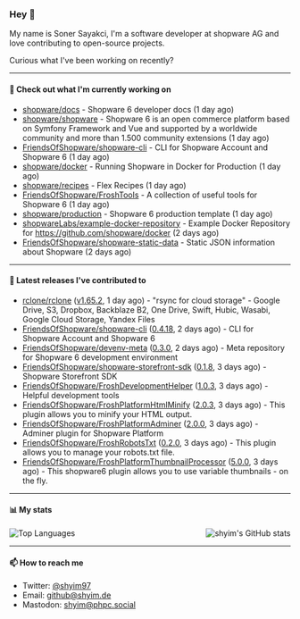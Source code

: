 ### Hey 👋

My name is Soner Sayakci, I'm a software developer at shopware AG and love contributing to open-source projects.

Curious what I've been working on recently?

---

#### 👷 Check out what I'm currently working on

- [shopware/docs](https://github.com/shopware/docs) - Shopware 6 developer docs (1 day ago)
- [shopware/shopware](https://github.com/shopware/shopware) - Shopware 6 is an open commerce platform based on Symfony Framework and Vue and supported by a worldwide community and more than 1.500 community extensions (1 day ago)
- [FriendsOfShopware/shopware-cli](https://github.com/FriendsOfShopware/shopware-cli) - CLI for Shopware Account and Shopware 6 (1 day ago)
- [shopware/docker](https://github.com/shopware/docker) - Running Shopware in Docker for Production (1 day ago)
- [shopware/recipes](https://github.com/shopware/recipes) - Flex Recipes (1 day ago)
- [FriendsOfShopware/FroshTools](https://github.com/FriendsOfShopware/FroshTools) - A collection of useful tools for Shopware 6 (1 day ago)
- [shopware/production](https://github.com/shopware/production) - Shopware 6 production template (1 day ago)
- [shopwareLabs/example-docker-repository](https://github.com/shopwareLabs/example-docker-repository) - Example Docker Repository for https://github.com/shopware/docker (2 days ago)
- [FriendsOfShopware/shopware-static-data](https://github.com/FriendsOfShopware/shopware-static-data) - Static JSON information about Shopware (2 days ago)

---

#### 🔭 Latest releases I've contributed to

- [rclone/rclone](https://github.com/rclone/rclone) ([v1.65.2](https://github.com/rclone/rclone/releases/tag/v1.65.2), 1 day ago) - &#34;rsync for cloud storage&#34; - Google Drive, S3, Dropbox, Backblaze B2, One Drive, Swift, Hubic, Wasabi, Google Cloud Storage, Yandex Files
- [FriendsOfShopware/shopware-cli](https://github.com/FriendsOfShopware/shopware-cli) ([0.4.18](https://github.com/FriendsOfShopware/shopware-cli/releases/tag/0.4.18), 2 days ago) - CLI for Shopware Account and Shopware 6
- [FriendsOfShopware/devenv-meta](https://github.com/FriendsOfShopware/devenv-meta) ([0.3.0](https://github.com/FriendsOfShopware/devenv-meta/releases/tag/0.3.0), 2 days ago) - Meta repository for Shopware 6 development environment
- [FriendsOfShopware/shopware-storefront-sdk](https://github.com/FriendsOfShopware/shopware-storefront-sdk) ([0.1.8](https://github.com/FriendsOfShopware/shopware-storefront-sdk/releases/tag/0.1.8), 3 days ago) - Shopware Storefront SDK
- [FriendsOfShopware/FroshDevelopmentHelper](https://github.com/FriendsOfShopware/FroshDevelopmentHelper) ([1.0.3](https://github.com/FriendsOfShopware/FroshDevelopmentHelper/releases/tag/1.0.3), 3 days ago) - Helpful development tools
- [FriendsOfShopware/FroshPlatformHtmlMinify](https://github.com/FriendsOfShopware/FroshPlatformHtmlMinify) ([2.0.3](https://github.com/FriendsOfShopware/FroshPlatformHtmlMinify/releases/tag/2.0.3), 3 days ago) - This plugin allows you to minify your HTML output.
- [FriendsOfShopware/FroshPlatformAdminer](https://github.com/FriendsOfShopware/FroshPlatformAdminer) ([2.0.0](https://github.com/FriendsOfShopware/FroshPlatformAdminer/releases/tag/2.0.0), 3 days ago) - Adminer plugin for Shopware Platform
- [FriendsOfShopware/FroshRobotsTxt](https://github.com/FriendsOfShopware/FroshRobotsTxt) ([0.2.0](https://github.com/FriendsOfShopware/FroshRobotsTxt/releases/tag/0.2.0), 3 days ago) - This plugin allows you to manage your robots.txt file.
- [FriendsOfShopware/FroshPlatformThumbnailProcessor](https://github.com/FriendsOfShopware/FroshPlatformThumbnailProcessor) ([5.0.0](https://github.com/FriendsOfShopware/FroshPlatformThumbnailProcessor/releases/tag/5.0.0), 3 days ago) - This shopware6 plugin allows you to use variable thumbnails - on the fly.

---

#### 📊 My stats

<img align="right" alt="shyim's GitHub stats" src="https://github-readme-stats.vercel.app/api?username=shyim&count_private=1&show_icons=true&" />

![Top Languages](https://github-readme-stats.vercel.app/api/top-langs/?username=shyim)

---

#### 📫 How to reach me

- Twitter: [@shyim97](https://twitter.com/shyim97)
- Email: [github@shyim.de](mailto://github@shyim.de)
- Mastodon: <a rel="me" href="https://phpc.social/@shyim">shyim@phpc.social</a>
